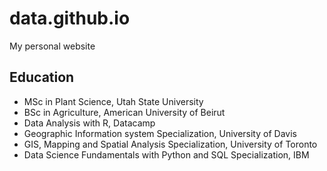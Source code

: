# data.github.io
My personal website


## Education

- MSc in Plant Science, Utah State University
- BSc in Agriculture, American University of Beirut
- Data Analysis with R, Datacamp
- Geographic Information system Specialization, University of Davis
- GIS, Mapping and Spatial Analysis Specialization, University of Toronto
- Data Science Fundamentals with Python and SQL Specialization, IBM